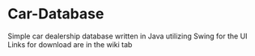 # Car-Database
Simple car dealership database written in Java utilizing Swing for the UI
Links for download are in the wiki tab
